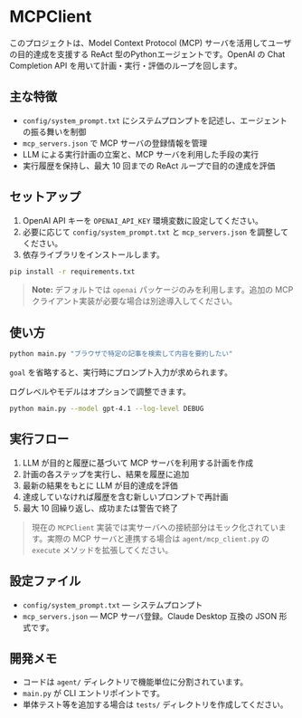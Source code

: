 # MCPClient

このプロジェクトは、Model Context Protocol (MCP) サーバを活用してユーザの目的達成を支援する ReAct 型のPythonエージェントです。OpenAI の Chat Completion API を用いて計画・実行・評価のループを回します。

## 主な特徴

- `config/system_prompt.txt` にシステムプロンプトを記述し、エージェントの振る舞いを制御
- `mcp_servers.json` で MCP サーバの登録情報を管理
- LLM による実行計画の立案と、MCP サーバを利用した手段の実行
- 実行履歴を保持し、最大 10 回までの ReAct ループで目的の達成を評価

## セットアップ

1. OpenAI API キーを `OPENAI_API_KEY` 環境変数に設定してください。
2. 必要に応じて `config/system_prompt.txt` と `mcp_servers.json` を調整してください。
3. 依存ライブラリをインストールします。

```bash
pip install -r requirements.txt
```

> **Note:** デフォルトでは `openai` パッケージのみを利用します。追加の MCP クライアント実装が必要な場合は別途導入してください。

## 使い方

```bash
python main.py "ブラウザで特定の記事を検索して内容を要約したい"
```

`goal` を省略すると、実行時にプロンプト入力が求められます。

ログレベルやモデルはオプションで調整できます。

```bash
python main.py --model gpt-4.1 --log-level DEBUG
```

## 実行フロー

1. LLM が目的と履歴に基づいて MCP サーバを利用する計画を作成
2. 計画の各ステップを実行し、結果を履歴に追加
3. 最新の結果をもとに LLM が目的達成を評価
4. 達成していなければ履歴を含む新しいプロンプトで再計画
5. 最大 10 回繰り返し、成功または警告で終了

> 現在の `MCPClient` 実装では実サーバへの接続部分はモック化されています。実際の MCP サーバと連携する場合は `agent/mcp_client.py` の `execute` メソッドを拡張してください。

## 設定ファイル

- `config/system_prompt.txt` — システムプロンプト
- `mcp_servers.json` — MCP サーバ登録。Claude Desktop 互換の JSON 形式です。

## 開発メモ

- コードは `agent/` ディレクトリで機能単位に分割されています。
- `main.py` が CLI エントリポイントです。
- 単体テスト等を追加する場合は `tests/` ディレクトリを作成してください。
